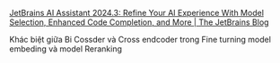 [JetBrains AI Assistant 2024.3: Refine Your AI Experience With Model Selection, Enhanced Code Completion, and More | The JetBrains Blog](https://blog.jetbrains.com/ai/2024/11/jetbrains-ai-assistant-2024-3/#local-model-support-via-ollama)


Khác biệt giữa Bi Cossder và Cross endcoder trong Fine turning model embeding và model Reranking